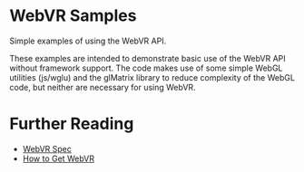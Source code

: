 # WebVR Samples
Simple examples of using the WebVR API.

These examples are intended to demonstrate basic use of the WebVR API without framework support.
The code makes use of some simple WebGL utilities (js/wglu) and the glMatrix library to reduce
complexity of the WebGL code, but neither are necessary for using WebVR.

# Further Reading
 - [WebVR Spec](http://mozvr.github.io/webvr-spec/webvr.html)
 - [How to Get WebVR](http://webvr.info/) 
